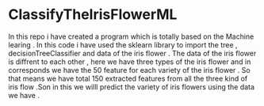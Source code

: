 # ClassifyTheIrisFlowerML
In this repo i have created a program which is totally based on the Machine learing . In this code i have used the sklearn library to import the tree , decisionTreeClassifier and  data of the iris flower . The data of the iris flower is diffrent to each other , here we have three types of the iris flower and in corresponds we have the 50 feature for each variety of the iris flower . So that means we have total 150 extracted features from all the three kind of iris flow .Son in this we willl predict the variety of iris flowers using the data we have .

